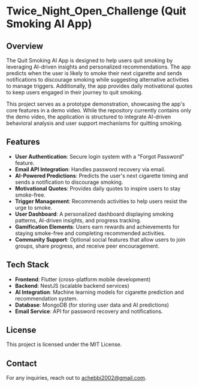 # Twice_Night_Open_Challenge (Quit Smoking AI App)

## Overview
The Quit Smoking AI App is designed to help users quit smoking by leveraging AI-driven insights and personalized recommendations. The app predicts when the user is likely to smoke their next cigarette and sends notifications to discourage smoking while suggesting alternative activities to manage triggers. Additionally, the app provides daily motivational quotes to keep users engaged in their journey to quit smoking.

This project serves as a prototype demonstration, showcasing the app's core features in a demo video. While the repository currently contains only the demo video, the application is structured to integrate AI-driven behavioral analysis and user support mechanisms for quitting smoking.

## Features
- **User Authentication**: Secure login system with a "Forgot Password" feature.
- **Email API Integration**: Handles password recovery via email.
- **AI-Powered Predictions**: Predicts the user's next cigarette timing and sends a notification to discourage smoking.
- **Motivational Quotes**: Provides daily quotes to inspire users to stay smoke-free.
- **Trigger Management**: Recommends activities to help users resist the urge to smoke.
- **User Dashboard**: A personalized dashboard displaying smoking patterns, AI-driven insights, and progress tracking.
- **Gamification Elements**: Users earn rewards and achievements for staying smoke-free and completing recommended activities.
- **Community Support**: Optional social features that allow users to join groups, share progress, and receive peer encouragement.

## Tech Stack
- **Frontend**: Flutter (cross-platform mobile development)
- **Backend**: NestJS (scalable backend services)
- **AI Integration**: Machine learning models for cigarette prediction and recommendation system.
- **Database**: MongoDB (for storing user data and AI predictions)
- **Email Service**: API for password recovery and notifications.

## License
This project is licensed under the MIT License.

## Contact
For any inquiries, reach out to [achebbi2002@gmail.com](mailto:achebbi2002@gmail.com).

